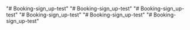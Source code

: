 "# Booking-sign_up-test" 
"# Booking-sign_up-test" 
"# Booking-sign_up-test" 
"# Booking-sign_up-test" 
"# Booking-sign_up-test" 
"# Booking-sign_up-test" 
